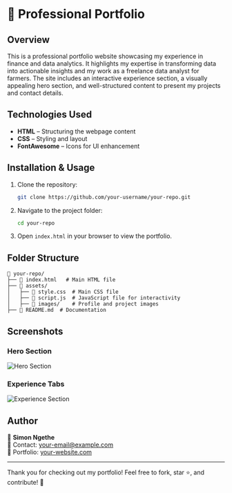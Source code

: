 # 🚀 Professional Portfolio

## Overview
This is a professional portfolio website showcasing my experience in finance and data analytics. It highlights my expertise in transforming data into actionable insights and my work as a freelance data analyst for farmers. The site includes an interactive experience section, a visually appealing hero section, and well-structured content to present my projects and contact details.

## Technologies Used
- **HTML** – Structuring the webpage content
- **CSS** – Styling and layout
- **FontAwesome** – Icons for UI enhancement

## Installation & Usage
1. Clone the repository:
   ```bash
   git clone https://github.com/your-username/your-repo.git
   ```
2. Navigate to the project folder:
   ```bash
   cd your-repo
   ```
3. Open `index.html` in your browser to view the portfolio.

## Folder Structure
```
📂 your-repo/
├── 📄 index.html   # Main HTML file
├── 📂 assets/
│   ├── 📄 style.css  # Main CSS file
│   ├── 📄 script.js  # JavaScript file for interactivity
│   ├── 📂 images/    # Profile and project images
├── 📄 README.md  # Documentation
```

## Screenshots
### Hero Section
![Hero Section](your-image-link)
### Experience Tabs
![Experience Section](your-image-link)

## Author
👤 **Simon Ngethe**  
📧 Contact: [your-email@example.com](mailto:your-email@example.com)  
🔗 Portfolio: [your-website.com](https://your-website.com)

---
Thank you for checking out my portfolio! Feel free to fork, star ⭐, and contribute! 🚀

